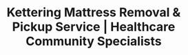 ---
layout: location.njk
title: "Kettering Mattress Removal & Pickup Service | Healthcare Community Specialists"
metaDescription: "Professional mattress removal in Kettering, OH - Dayton's healthcare hub and largest suburb. Expert pickup for Kettering Health medical workers, Fairmont families, and Fraze Pavilion area residents. $125 next-day service."
permalink: /mattress-removal/ohio/dayton/kettering/
city: Kettering
state: Ohio
stateAbbr: OH
parentMetro: Dayton
tier: 3
zipCodes: ['45439', '45420', '45429']
coordinates: 
  lat: 39.6895
  lng: -84.1688
neighborhoods:
  - name: "Kettering Health District"
    zipCodes: ["45439"]
  - name: "Fairmont High School Area"
    zipCodes: ["45439"]
  - name: "Fraze Pavilion Entertainment District"
    zipCodes: ["45439"]
  - name: "Town & Country Shopping Center"
    zipCodes: ["45439"]
  - name: "Delco Park Community"
    zipCodes: ["45439"]
  - name: "Hills & Dales Park Area"
    zipCodes: ["45439"]
  - name: "Moraine Border Neighborhoods"
    zipCodes: ["45420"]
  - name: "Oakwood Border Communities"
    zipCodes: ["45439"]
  - name: "Beavercreek Border Areas"
    zipCodes: ["45439"]
  - name: "I-75 Corridor Communities"
    zipCodes: ["45429"]
pricing:
  singleMattress: "$125"
  doubleMattress: "$155"
  tripleMattress: "$180"
nearbyCities:
  - name: "Dayton"
    slug: "dayton"
    isSuburb: false
    distance: "8"
  - name: "Beavercreek"
    slug: "dayton/beavercreek"
    isSuburb: true
    distance: "4"
  - name: "Columbus"
    slug: "columbus"
    isSuburb: false
    distance: "55"
localRegulations: "Montgomery County requires residents to transport mattresses to the Moraine transfer station during limited hours, with no curbside collection available. Professional mattress removal service eliminates these transportation and scheduling requirements entirely."
recyclingPartners: ["Montgomery County Solid Waste District", "Premier Health Environmental Services", "Kettering Health Sustainability Programs", "Dayton Regional Recycling"]
reviews:
  count: 189
  featured:
    - author: "Rebecca M."
      text: "These guys were lifesavers! Called Monday, gone Tuesday. They worked around my crazy schedule and were super professional. Exactly what you need when you're too busy to deal with disposal hassles."
      neighborhood: "Kettering Health District"
    - author: "Mike and Susan T."
      text: "Fantastic service from start to finish. The team was courteous and efficient, handled everything while we were out running errands. Would definitely recommend to our neighbors."
      neighborhood: "Hills & Dales Park Area"
    - author: "Jennifer K."
      text: "Quick pickup and fair pricing. They showed up exactly when promised and made the whole process painless. Really appreciated their professionalism and attention to detail."
      neighborhood: "Fairmont High School Area"
faqs:
  - question: "Do you serve Kettering Health medical professionals?"
    answer: "Absolutely. We regularly coordinate with Kettering Health's 12,000+ employees across their 14 medical centers, understanding healthcare shift patterns, medical residency schedules, and the demanding timing needs of Southwest Ohio's largest healthcare workforce."
  - question: "Can you work around Fairmont High School and family schedules?"
    answer: "Yes, we provide flexible scheduling for families with students at Kettering Fairmont High School and other district schools. Our timing adapts to academic calendars, after-school activities, and the busy schedules of families throughout Ohio's 6th largest high school community."
  - question: "How do you handle Kettering's waste disposal limitations?"
    answer: "We eliminate the need to transport mattresses to the Moraine transfer station or navigate Montgomery County Solid Waste District limitations. Our direct service provides convenient pickup without the hassle of facility hours, capacity restrictions, or increasing disposal fees."
  - question: "Do you coordinate with Fraze Pavilion and community events?"
    answer: "We schedule around Fraze Pavilion concert seasons, Kettering Holiday at Home celebrations, and community activities that affect neighborhood access throughout this entertainment and recreation hub of the Dayton metro."
  - question: "Can you serve areas bordering Moraine, Oakwood, and Beavercreek?"
    answer: "Yes, we provide comprehensive service throughout all Kettering neighborhoods, including border areas with adjacent communities. Our routing efficiently covers the entire 18.4 square miles of Dayton's largest suburb."
  - question: "How do you work with healthcare workers' shift schedules?"
    answer: "We offer flexible scheduling that accommodates 12-hour nursing shifts, medical resident rotations, and the demanding schedules of healthcare professionals throughout Kettering Health and Premier Health systems."
  - question: "What about I-75 commuters and traffic patterns?"
    answer: "Our team understands Kettering's position as a major I-75 corridor community with commuters to Dayton and Cincinnati. We schedule efficiently around rush hour patterns and coordinate with professional family timing throughout the metro area."
  - question: "Do you support Kettering's environmental values?"
    answer: "Yes, we provide responsible recycling that supports the environmental stewardship values of Charles Kettering's legacy community. Our disposal process aligns with healthcare industry sustainability standards and community environmental initiatives."

pageContent:
  heroTitle: "Kettering Mattress Removal: Healthcare Community Excellence"
  heroDescription: "Professional mattress pickup for Dayton's healthcare hub and largest suburb. Specialized service for Kettering Health medical workers, Fairmont families, and busy professionals. $125 pickup with guaranteed recycling - over 1 million mattresses recycled nationwide."
  
  aboutService: "Professional mattress removal service designed for Kettering's unique character as Southwest Ohio's healthcare center and Dayton's most populous suburb. Serving 57,862 residents across neighborhoods that balance medical district demands with family community values, we understand the specialized timing needs of healthcare professionals and established suburban families.

Our team coordinates with Kettering Health's massive workforce, Fairmont High School family schedules, and the community events that make this Charles Kettering legacy city distinctive. From the medical district to Fraze Pavilion entertainment areas, we provide service that matches the professional standards expected in Ohio's premier healthcare community.

Every mattress we collect gets recycled through our nationwide network of over 1 million mattresses processed. This supports Kettering's innovation values while providing convenient pickup that eliminates Montgomery County disposal limitations and transfer station coordination requirements."

  serviceAreasIntro: "Professional mattress pickup throughout Kettering's distinctive neighborhoods, from healthcare districts to family communities:"

  regulationsCompliance: "Montgomery County doesn't provide curbside mattress collection, requiring Kettering residents to transport items to the Moraine transfer station during limited hours. Recent budget cuts have reduced recycling center capacity while disposal fees have increased substantially. Many area landfills no longer accept mattresses due to environmental regulations and space constraints.

Our service eliminates these challenges entirely. We provide guaranteed next-day pickup without transfer station trips, facility hour restrictions, or capacity limitations. Professional service that works around your schedule, not county limitations."

  environmentalImpact: "Every mattress we remove from Kettering homes gets completely recycled rather than adding to Montgomery County landfill pressure. Steel springs become construction materials, while foam transforms into carpet padding and insulation for regional building projects.

This responsible approach supports Kettering's innovation heritage and the environmental stewardship values that define Charles Kettering's legacy community. From Kettering Health's sustainability initiatives to the community's commitment to responsible resource management, our recycling process aligns with the professional standards expected throughout Ohio's premier healthcare hub.

Our recycling network has processed over 1 million mattresses nationwide, turning waste into valuable materials while eliminating environmental impact through professional disposal methods that match the quality standards of Kettering's medical and professional community."

  howItWorksScheduling: "Next-day appointments available throughout all Kettering neighborhoods. Book online in 60 seconds or call. We coordinate around healthcare shifts, school district schedules, Fraze Pavilion events, and family timing for maximum convenience."

  howItWorksService: "Our licensed team handles pickup from any Kettering location - medical district homes, Fairmont school area residences, or I-75 corridor communities. We navigate healthcare facility traffic, coordinate with professional schedules, and ensure service timing that works around your demanding lifestyle."

  howItWorksDisposal: "Your mattress goes directly to our certified recycling partners where 100% of materials get processed into new products. Zero Montgomery County landfill waste, maximum environmental benefit - all handled professionally without you coordinating with transfer stations or disposal facilities."

  sidebarStats:
    mattressesRemoved: "1,567"

  uniqueContent: "Kettering presents mattress removal opportunities that reflect its extraordinary position as Southwest Ohio's healthcare capital and Dayton's largest suburb, where medical district employment meets established family community values across 57,862 residents in neighborhoods that balance professional healthcare demands with suburban lifestyle expectations throughout Montgomery County's premier community.

Our professional service integrates with Kettering's distinctive community rhythm shaped by healthcare employment and family stability. Kettering Health's 12,000+ employees across 14 medical centers create massive shift worker scheduling demands requiring flexible coordination around nursing rotations, medical resident schedules, and healthcare support staff timing. Premier Health's competing presence adds additional medical professional scheduling complexity throughout Ohio's most concentrated healthcare employment corridor.

Fairmont High School's position as Ohio's 6th largest creates family scheduling patterns that distinguish Kettering from typical suburbs. With 2,500 students and extensive extracurricular programs, academic calendar considerations influence residential service timing throughout established neighborhoods. The 32% economically disadvantaged population creates diverse service needs while high homeownership rates generate furniture replacement cycles that drive consistent demand.

Fraze Pavilion's 4,300-seat amphitheater creates seasonal entertainment traffic affecting neighborhood access during concert seasons. Community events like Holiday at Home celebrations and the 20-park system activities require scheduling coordination throughout the service area. Charles Kettering's innovation legacy creates community expectations for progressive, efficient service solutions that match the city's technological heritage.

Transportation infrastructure advantages support efficient service delivery. Excellent I-75 access enables regional routing while strategic location between Moraine, Oakwood, and Beavercreek creates cross-community service opportunities. The I-75 commuter corridor to Dayton and Cincinnati generates professional timing patterns requiring coordination around regional traffic flow considerations.

Our pricing remains consistent despite Kettering's complex community character combining healthcare workforce demands with established family scheduling needs. Whether coordinating with Kettering Health shift changes, navigating Fairmont High School family activities, or accessing neighborhoods during Fraze Pavilion event traffic, transparent rates apply throughout Ohio's premier healthcare community. This approach reflects our commitment to serving the entire Kettering community with professional excellence that matches the innovation standards and healthcare leadership that define this distinctive Dayton suburb."
---